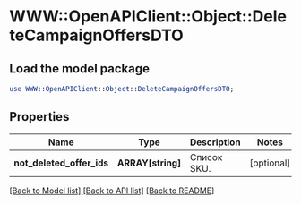 # WWW::OpenAPIClient::Object::DeleteCampaignOffersDTO

## Load the model package
```perl
use WWW::OpenAPIClient::Object::DeleteCampaignOffersDTO;
```

## Properties
Name | Type | Description | Notes
------------ | ------------- | ------------- | -------------
**not_deleted_offer_ids** | **ARRAY[string]** | Список SKU. | [optional] 

[[Back to Model list]](../README.md#documentation-for-models) [[Back to API list]](../README.md#documentation-for-api-endpoints) [[Back to README]](../README.md)


